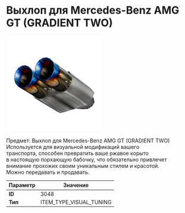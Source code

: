 # Выхлоп для Mercedes-Benz AMG GT (GRADIENT TWO)

![Item Image](../img/3048.webp?raw=true)

Предмет: Выхлоп для Mercedes-Benz AMG GT (GRADIENT TWO)<br>Используется для визуальной модификаций вашего<br>транспорта, способен превратить ваше ржавое корыто<br>в настоящую порхающую бабочку, что обязательно привлечет<br>внимание прохожих своим уникальным стилем и красотой.<br>Можно передавать и продавать.


| Параметр | Значение |
|----------|----------|
| **ID** | 3048 |
| **Тип** | ITEM_TYPE_VISUAL_TUNING |

